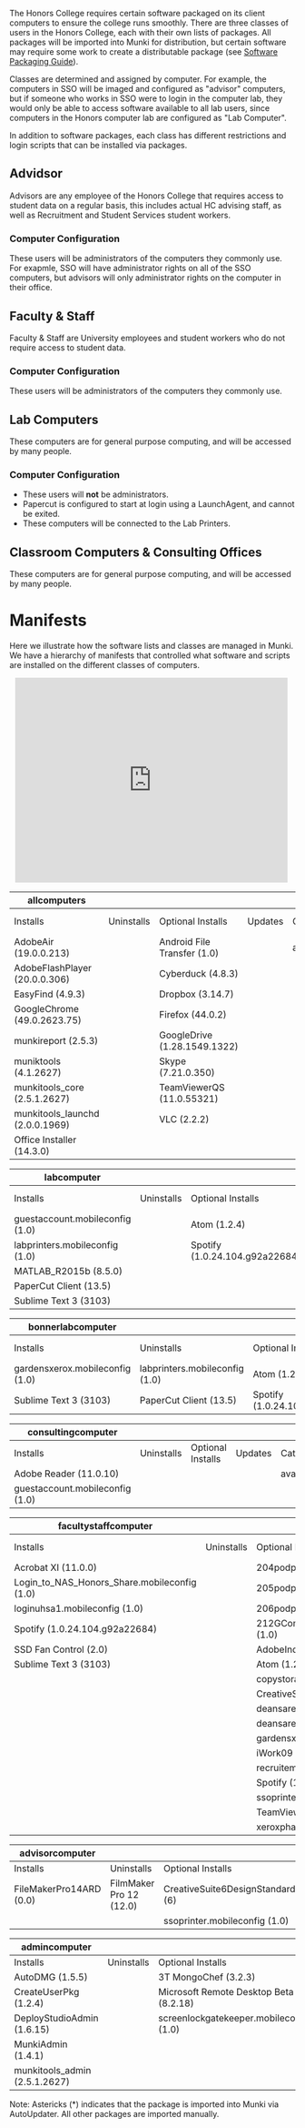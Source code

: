 The Honors College requires certain software packaged on its client computers to ensure the college runs smoothly. There are three classes of users in the Honors College, each with their own lists of packages. All packages will be imported into Munki for distribution, but certain software may require some work to create a distributable package (see [Software Packaging Guide](https://honorscollege.freshservice.com/solution/categories/1000023134/folders/1000035508/articles/1000015667-software-packaging-guide)).

Classes are determined and assigned by computer. For example, the computers in SSO will be imaged and configured as "advisor" computers, but if someone who works in SSO were to login in the computer lab, they would only be able to access software available to all lab users, since computers in the Honors computer lab are configured as "Lab Computer".

In addition to software packages, each class has different restrictions and login scripts that can be installed via packages.

## Advidsor

Advisors are any employee of the Honors College that requires access to student data on a regular basis, this includes actual HC advising staff, as well as Recruitment and Student Services student workers.

### Computer Configuration
These users will be administrators of the computers they commonly use. For exapmle, SSO will have administrator rights on all of the SSO computers, but advisors will only administrator rights on the computer in their office.

## Faculty & Staff

Faculty & Staff are University employees and student workers who do not require access to student data.

### Computer Configuration
These users will be administrators of the computers they commonly use.

## Lab Computers

These computers are for general purpose computing, and will be accessed by many people.

### Computer Configuration
- These users will **not** be administrators.
- Papercut is configured to start at login using a LaunchAgent, and cannot be exited.
- These computers will be connected to the Lab Printers.

## Classroom Computers & Consulting Offices

These computers are for general purpose computing, and will be accessed by many people.

# Manifests

Here we illustrate how the software lists and classes are managed in Munki. We have a hierarchy of manifests that controlled what software and scripts are installed on the different classes of computers.

<div style="width: 480px; height: 360px; margin: 10px; position: relative;"><iframe allowfullscreen frameborder="0" style="width:480px; height:360px" src="https://www.lucidchart.com/documents/embeddedchart/28cc149b-ad34-4479-b628-2c8b098de765" id="30qdae92R_YY"></iframe></div>

| allcomputers                    |                                |                                   |         |           |                      |            |
|---------------------------------|--------------------------------|-----------------------------------|---------|-----------|----------------------|------------|
| Installs                        | Uninstalls                     | Optional Installs                 | Updates | Catalogs  | Included Manifests   | Conditions |
| AdobeAir (19.0.0.213)           |                                | Android File Transfer (1.0)       |         | available |                      |            |
| AdobeFlashPlayer (20.0.0.306)   |                                | Cyberduck (4.8.3)                 |         |           |                      |            |
| EasyFind (4.9.3)                |                                | Dropbox (3.14.7)                  |         |           |                      |            |
| GoogleChrome (49.0.2623.75)     |                                | Firefox (44.0.2)                  |         |           |                      |            |
| munkireport (2.5.3)             |                                | GoogleDrive (1.28.1549.1322)      |         |           |                      |            |
| muniktools (4.1.2627)           |                                | Skype (7.21.0.350)                |         |           |                      |            |
| munkitools_core (2.5.1.2627)    |                                | TeamViewerQS (11.0.55321)         |         |           |                      |            |
| munkitools_launchd (2.0.0.1969) |                                | VLC (2.2.2)                       |         |           |                      |            |
| Office Installer (14.3.0)       |                                |                                   |         |           |                      ||            |              

| labcomputer                     |                                |                                   |         |           |                      |            |
|---------------------------------|--------------------------------|-----------------------------------|---------|-----------|----------------------|------------|
| Installs                        | Uninstalls                     | Optional Installs                 | Updates | Catalogs  | Included Manifests   | Conditions |
| guestaccount.mobileconfig (1.0) |                                | Atom (1.2.4)                      |         | available | allcomputers         |            |
| labprinters.mobileconfig (1.0)  |                                | Spotify (1.0.24.104.g92a22684)    |         |           |                      |            |
| MATLAB_R2015b (8.5.0)           |                                |                                   |         |           |                      |            |
| PaperCut Client (13.5)          |                                |                                   |         |           |                      |            |
| Sublime Text 3 (3103)           |                                |                                   |         |           |                     | |            |

| bonnerlabcomputer               |                                |                                   |         |           |                      |            |
|---------------------------------|--------------------------------|-----------------------------------|---------|-----------|----------------------|------------|
| Installs                        | Uninstalls                     | Optional Installs                 | Updates | Catalogs  | Included Manifests   | Conditions |
| gardensxerox.mobileconfig (1.0) | labprinters.mobileconfig (1.0) | Atom (1.2.4)                      |         | available | allcomputers         |            |
| Sublime Text 3 (3103)           | PaperCut Client (13.5)         | Spotify (1.0.24.104.g92a22684)    |         |           |                      ||            |

| consultingcomputer              |                          |                                   |         |           |                      |            |
|---------------------------------|--------------------------|-----------------------------------|---------|-----------|----------------------|------------|
| Installs                        | Uninstalls               | Optional Installs                 | Updates | Catalogs  | Included Manifests   | Conditions |
| Adobe Reader (11.0.10)          |                          |                                   |         | available | allcomputers         |            |
| guestaccount.mobileconfig (1.0) |                          |                                   |         |           |                      ||            |

| facultystaffcomputer                         |                          |                                                   |         |           |                      |            |
|----------------------------------------------|--------------------------|---------------------------------------------------|---------|-----------|----------------------|------------|
| Installs                                     | Uninstalls               | Optional Installs                                 | Updates | Catalogs  | Included Manifests   | Conditions |
| Acrobat XI (11.0.0)                          |                          | 204podprinter.mobileconfig (1.0)                  |         | available | allcomputers         |            |
| Login_to_NAS_Honors_Share.mobileconfig (1.0) |                          | 205podprinter.mobileconfig (1.0)                  |         |           |                      |            |
| loginuhsa1.mobileconfig (1.0)                |                          | 206podprinter.mobileconfig (1.0)                  |         |           |                      |            |
| Spotify (1.0.24.104.g92a22684)               |                          | 212GCommunicationsColorPrinter.mobileconfig (1.0) |         |           |                      |            |
| SSD Fan Control (2.0)                        |                          | AdobeIndesignCS6 (8.0)                            |         |           |                      |            |
| Sublime Text 3 (3103)                        |                          | Atom (1.2.4)                                      |         |           |                      |            |
|                                              |                          | copystoragexerox.mobileconfig (1.0)               |         |           |                      |            |
|                                              |                          | CreativeSuite6DesignStandard (6)                  |         |           |                      |            |
|                                              |                          | deansareahp.mobileconfig (1.0)                    |         |           |                      |            |
|                                              |                          | deansareaxerox.mobileconfig (1.0)                 |         |           |                      |            |
|                                              |                          | gardensxerox.mobileconfig (1.0)                   |         |           |                      |            |
|                                              |                          | iWork09 (4.0)                                     |         |           |                      |            |
|                                              |                          | recruitementprinter.mobileconfig (1.0)            |         |           |                      |            |
|                                              |                          | Spotify (1.0.24.104.g92a22684)                    |         |           |                      |            |
|                                              |                          | ssoprinter.mobileconfig (1.0)                     |         |           |                      |            |
|                                              |                          | TeamViewerQS (11.0.55321)                         |         |           |                      |            |
|                                              |                          | xeroxphasercolor.mobileconfig (1.0)               |         |           |                      | |           |

| advisorcomputer                |                          |                                         |         |           |                      |            |
|--------------------------------|--------------------------|-----------------------------------------|---------|-----------|----------------------|------------|
| Installs                       | Uninstalls               | Optional Installs                       | Updates | Catalogs  | Included Manifests   | Conditions |
| FileMakerPro14ARD (0.0)        | FilmMaker Pro 12 (12.0)  | CreativeSuite6DesignStandard (6)        |         | available | facultystaffcomputer |            |
|                                |                          | ssoprinter.mobileconfig (1.0)           |         |           |                      |            ||

| admincomputer                |                          |                                         |         |           |                      |            |
|------------------------------|--------------------------|-----------------------------------------|---------|-----------|----------------------|------------|
| Installs                     | Uninstalls               | Optional Installs                       | Updates | Catalogs  | Included Manifests   | Conditions |
| AutoDMG (1.5.5)              |                          | 3T MongoChef (3.2.3)                    |         | available | facultystaffcomputer |            |
| CreateUserPkg (1.2.4)        |                          | Microsoft Remote Desktop Beta (8.2.18)  |         |           |                      |            |
| DeployStudioAdmin (1.6.15)   |                          | screenlockgatekeeper.mobileconfig (1.0) |         |           |                      |            |
| MunkiAdmin (1.4.1)           |                          |                                         |         |           |                      |            |
| munkitools_admin (2.5.1.2627)|                          |                                         |         |           |                      |           | |

Note: Astericks (*) indicates that the package is imported into Munki via AutoUpdater. All other packages are imported manually.
